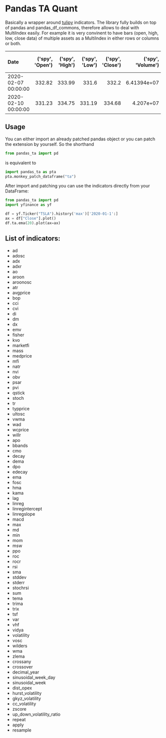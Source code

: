 # Pandas TA Quant

Basically a wrapper around [tulipy][e1] indicators. The library fully builds on top of pandas and pandas_df_commons, 
therefore allows to deal with MultiIndex easily. For example it is very convinent to have bars 
(open, high, low, close data) of multiple assets as a MultiIndex in either rows or columns or both.

| Date                |   ('spy', 'Open') |   ('spy', 'High') |   ('spy', 'Low') |   ('spy', 'Close') |   ('spy', 'Volume') |   ('spy', 'Dividends') |   ('spy', 'Stock Splits') |   ('gld', 'Open') |   ('gld', 'High') |   ('gld', 'Low') |   ('gld', 'Close') |   ('gld', 'Volume') |   ('gld', 'Dividends') |   ('gld', 'Stock Splits') |
|:--------------------|------------------:|------------------:|-----------------:|-------------------:|--------------------:|-----------------------:|--------------------------:|------------------:|------------------:|-----------------:|-------------------:|--------------------:|-----------------------:|--------------------------:|
| 2020-02-07 00:00:00 |            332.82 |            333.99 |           331.6  |             332.2  |         6.41394e+07 |                      0 |                         0 |            147.83 |            148.18 |           147.34 |             147.79 |         6.3793e+06  |                      0 |                         0 |
| 2020-02-10 00:00:00 |            331.23 |            334.75 |           331.19 |             334.68 |         4.207e+07   |                      0 |                         0 |            148.21 |            148.45 |           147.91 |             148.17 |         5.7936e+06  |                      0 |                         0 |

## Usage

You can either import an already patched pandas object or you can patch the extension by yourself. 
So the shorthand

```python
from pandas_ta import pd
```

is equivalent to

```python
import pandas_ta as pta
pta.monkey_patch_dataframe("ta")
```
   
After import and patching you can use the indicators directly from your DataFrame:

```python
from pandas_ta import pd
import yfinance as yf

df = yf.Ticker("TSLA").history('max')['2020-01-1':]
ax = df["Close"].plot()
df.ta.ema(20).plot(ax=ax)
```


## List of indicators:
  * ad
  * adosc
  * adx
  * adxr
  * ao
  * aroon
  * aroonosc
  * atr
  * avgprice
  * bop
  * cci
  * cvi
  * di
  * dm
  * dx
  * emv
  * fisher
  * kvo
  * marketfi
  * mass
  * medprice
  * mfi
  * natr
  * nvi
  * obv
  * psar
  * pvi
  * qstick
  * stoch
  * tr
  * typprice
  * ultosc
  * vwma
  * wad
  * wcprice
  * willr
  * apo
  * bbands
  * cmo
  * decay
  * dema
  * dpo
  * edecay
  * ema
  * fosc
  * hma
  * kama
  * lag
  * linreg
  * linregintercept
  * linregslope
  * macd
  * max
  * md
  * min
  * mom
  * msw
  * ppo
  * roc
  * rocr
  * rsi
  * sma
  * stddev
  * stderr
  * stochrsi
  * sum
  * tema
  * trima
  * trix
  * tsf
  * var
  * vhf
  * vidya
  * volatility
  * vosc
  * wilders
  * wma
  * zlema
  * crossany
  * crossover
  * decimal_year
  * sinusoidal_week_day
  * sinusoidal_week
  * dist_opex
  * hurst_volatility
  * gkyz_volatility
  * cc_volatility
  * zscore
  * up_down_volatility_ratio
  * repeat
  * apply
  * resample

  
[e1]: https://github.com/cirla/tulipy


